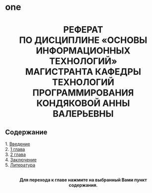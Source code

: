 # one
<h1 align="center">
  РЕФЕРАТ <br>
  ПО ДИСЦИПЛИНЕ «ОСНОВЫ ИНФОРМАЦИОННЫХ ТЕХНОЛОГИЙ»<br>
  МАГИСТРАНТА КАФЕДРЫ ТЕХНОЛОГИЙ ПРОГРАММИРОВАНИЯ <br>
  КОНДЯКОВОЙ АННЫ ВАЛЕРЬЕВНЫ 
  </h1>
  
  <h2 align="left">
  Содержание<br>
  </h2>
  1. <a href="Chapter 1.md">Введение</a><br>
  2. <a href="https://github.com/Warzaria/one/blob/847868860ca765c3fac2d16351026067f787dd08/Chapter%201.md">1 глава</a><br>
  3. <a href="https://github.com/Warzaria/one/blob/847868860ca765c3fac2d16351026067f787dd08/Chapter%202.md">2 глава</a><br>
  4. <a href="https://github.com/Warzaria/one/blob/847868860ca765c3fac2d16351026067f787dd08/Conclusion.md">Заключение</a><br>
  5. <a href="https://github.com/Warzaria/one/blob/847868860ca765c3fac2d16351026067f787dd08/Literature.md">Литература</a><br><br>

<p align="center"><b>Для перехода к главе нажмите на выбранный Вами пункт содержания.</b> </p>
